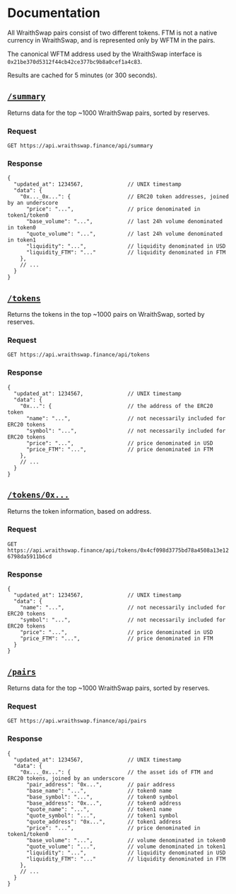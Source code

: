 # Documentation

All WraithSwap pairs consist of two different tokens. FTM is not a native currency in WraithSwap, and is represented only by WFTM in the pairs. 

The canonical WFTM address used by the WraithSwap interface is `0x21be370d5312f44cb42ce377bc9b8a0cef1a4c83`.

Results are cached for 5 minutes (or 300 seconds).

## [`/summary`](https://api.wraithswap.finance/api/summary)

Returns data for the top ~1000 WraithSwap pairs, sorted by reserves. 

### Request

`GET https://api.wraithswap.finance/api/summary`

### Response

```json5
{
  "updated_at": 1234567,              // UNIX timestamp
  "data": {
    "0x..._0x...": {                  // ERC20 token addresses, joined by an underscore
      "price": "...",                 // price denominated in token1/token0
      "base_volume": "...",           // last 24h volume denominated in token0
      "quote_volume": "...",          // last 24h volume denominated in token1
      "liquidity": "...",             // liquidity denominated in USD
      "liquidity_FTM": "..."          // liquidity denominated in FTM
    },
    // ...
  }
}
```

## [`/tokens`](https://api.wraithswap.finance/api/tokens)

Returns the tokens in the top ~1000 pairs on WraithSwap, sorted by reserves.

### Request

`GET https://api.wraithswap.finance/api/tokens`

### Response

```json5
{
  "updated_at": 1234567,              // UNIX timestamp
  "data": {
    "0x...": {                        // the address of the ERC20 token
      "name": "...",                  // not necessarily included for ERC20 tokens
      "symbol": "...",                // not necessarily included for ERC20 tokens
      "price": "...",                 // price denominated in USD
      "price_FTM": "...",             // price denominated in FTM
    },
    // ...
  }
}
```

## [`/tokens/0x...`](https://api.wraithswap.finance/api/tokens/0x4cf098d3775bd78a4508a13e126798da5911b6cd)

Returns the token information, based on address.

### Request

`GET https://api.wraithswap.finance/api/tokens/0x4cf098d3775bd78a4508a13e126798da5911b6cd`

### Response

```json5
{
  "updated_at": 1234567,              // UNIX timestamp
  "data": {
    "name": "...",                    // not necessarily included for ERC20 tokens
    "symbol": "...",                  // not necessarily included for ERC20 tokens
    "price": "...",                   // price denominated in USD
    "price_FTM": "...",               // price denominated in FTM
  }
}
```

## [`/pairs`](https://api.wraithswap.finance/api/pairs)

Returns data for the top ~1000 WraithSwap pairs, sorted by reserves.

### Request

`GET https://api.wraithswap.finance/api/pairs`

### Response

```json5
{
  "updated_at": 1234567,              // UNIX timestamp
  "data": {
    "0x..._0x...": {                  // the asset ids of FTM and ERC20 tokens, joined by an underscore
      "pair_address": "0x...",        // pair address
      "base_name": "...",             // token0 name
      "base_symbol": "...",           // token0 symbol
      "base_address": "0x...",        // token0 address
      "quote_name": "...",            // token1 name
      "quote_symbol": "...",          // token1 symbol
      "quote_address": "0x...",       // token1 address
      "price": "...",                 // price denominated in token1/token0
      "base_volume": "...",           // volume denominated in token0
      "quote_volume": "...",          // volume denominated in token1
      "liquidity": "...",             // liquidity denominated in USD
      "liquidity_FTM": "..."          // liquidity denominated in FTM
    },
    // ...
  }
}
```
